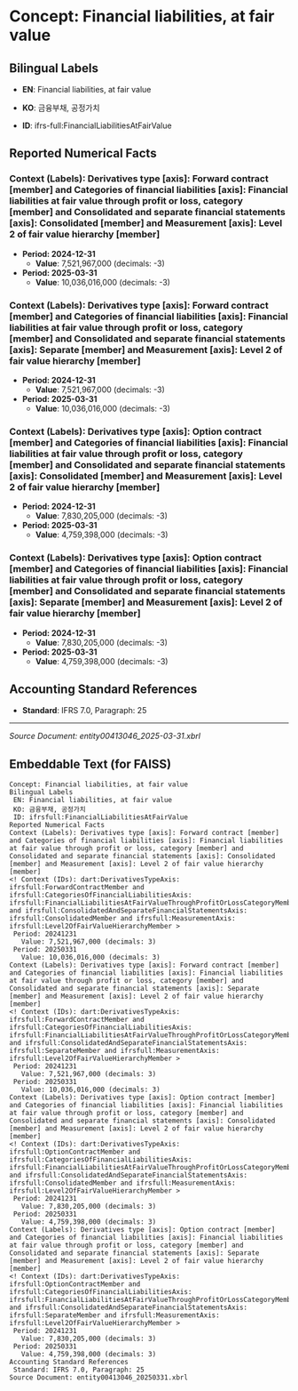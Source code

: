 # Concept: Financial liabilities, at fair value

## Bilingual Labels
- **EN**: Financial liabilities, at fair value
- **KO**: 금융부채, 공정가치

- **ID**: ifrs-full:FinancialLiabilitiesAtFairValue

## Reported Numerical Facts

### **Context (Labels): Derivatives type [axis]: Forward contract [member] and Categories of financial liabilities [axis]: Financial liabilities at fair value through profit or loss, category [member] and Consolidated and separate financial statements [axis]: Consolidated [member] and Measurement [axis]: Level 2 of fair value hierarchy [member]**
<!-- Context (IDs): dart:DerivativesTypeAxis: ifrs-full:ForwardContractMember and ifrs-full:CategoriesOfFinancialLiabilitiesAxis: ifrs-full:FinancialLiabilitiesAtFairValueThroughProfitOrLossCategoryMember and ifrs-full:ConsolidatedAndSeparateFinancialStatementsAxis: ifrs-full:ConsolidatedMember and ifrs-full:MeasurementAxis: ifrs-full:Level2OfFairValueHierarchyMember -->
- **Period: 2024-12-31**
  - **Value**: 7,521,967,000 (decimals: -3)
- **Period: 2025-03-31**
  - **Value**: 10,036,016,000 (decimals: -3)

### **Context (Labels): Derivatives type [axis]: Forward contract [member] and Categories of financial liabilities [axis]: Financial liabilities at fair value through profit or loss, category [member] and Consolidated and separate financial statements [axis]: Separate [member] and Measurement [axis]: Level 2 of fair value hierarchy [member]**
<!-- Context (IDs): dart:DerivativesTypeAxis: ifrs-full:ForwardContractMember and ifrs-full:CategoriesOfFinancialLiabilitiesAxis: ifrs-full:FinancialLiabilitiesAtFairValueThroughProfitOrLossCategoryMember and ifrs-full:ConsolidatedAndSeparateFinancialStatementsAxis: ifrs-full:SeparateMember and ifrs-full:MeasurementAxis: ifrs-full:Level2OfFairValueHierarchyMember -->
- **Period: 2024-12-31**
  - **Value**: 7,521,967,000 (decimals: -3)
- **Period: 2025-03-31**
  - **Value**: 10,036,016,000 (decimals: -3)

### **Context (Labels): Derivatives type [axis]: Option contract [member] and Categories of financial liabilities [axis]: Financial liabilities at fair value through profit or loss, category [member] and Consolidated and separate financial statements [axis]: Consolidated [member] and Measurement [axis]: Level 2 of fair value hierarchy [member]**
<!-- Context (IDs): dart:DerivativesTypeAxis: ifrs-full:OptionContractMember and ifrs-full:CategoriesOfFinancialLiabilitiesAxis: ifrs-full:FinancialLiabilitiesAtFairValueThroughProfitOrLossCategoryMember and ifrs-full:ConsolidatedAndSeparateFinancialStatementsAxis: ifrs-full:ConsolidatedMember and ifrs-full:MeasurementAxis: ifrs-full:Level2OfFairValueHierarchyMember -->
- **Period: 2024-12-31**
  - **Value**: 7,830,205,000 (decimals: -3)
- **Period: 2025-03-31**
  - **Value**: 4,759,398,000 (decimals: -3)

### **Context (Labels): Derivatives type [axis]: Option contract [member] and Categories of financial liabilities [axis]: Financial liabilities at fair value through profit or loss, category [member] and Consolidated and separate financial statements [axis]: Separate [member] and Measurement [axis]: Level 2 of fair value hierarchy [member]**
<!-- Context (IDs): dart:DerivativesTypeAxis: ifrs-full:OptionContractMember and ifrs-full:CategoriesOfFinancialLiabilitiesAxis: ifrs-full:FinancialLiabilitiesAtFairValueThroughProfitOrLossCategoryMember and ifrs-full:ConsolidatedAndSeparateFinancialStatementsAxis: ifrs-full:SeparateMember and ifrs-full:MeasurementAxis: ifrs-full:Level2OfFairValueHierarchyMember -->
- **Period: 2024-12-31**
  - **Value**: 7,830,205,000 (decimals: -3)
- **Period: 2025-03-31**
  - **Value**: 4,759,398,000 (decimals: -3)

## Accounting Standard References
- **Standard**: IFRS 7.0, Paragraph: 25

---
*Source Document: entity00413046_2025-03-31.xbrl*
## Embeddable Text (for FAISS)
```text
Concept: Financial liabilities, at fair value
Bilingual Labels
 EN: Financial liabilities, at fair value
 KO: 금융부채, 공정가치
 ID: ifrsfull:FinancialLiabilitiesAtFairValue
Reported Numerical Facts
Context (Labels): Derivatives type [axis]: Forward contract [member] and Categories of financial liabilities [axis]: Financial liabilities at fair value through profit or loss, category [member] and Consolidated and separate financial statements [axis]: Consolidated [member] and Measurement [axis]: Level 2 of fair value hierarchy [member]
<! Context (IDs): dart:DerivativesTypeAxis: ifrsfull:ForwardContractMember and ifrsfull:CategoriesOfFinancialLiabilitiesAxis: ifrsfull:FinancialLiabilitiesAtFairValueThroughProfitOrLossCategoryMember and ifrsfull:ConsolidatedAndSeparateFinancialStatementsAxis: ifrsfull:ConsolidatedMember and ifrsfull:MeasurementAxis: ifrsfull:Level2OfFairValueHierarchyMember >
 Period: 20241231
   Value: 7,521,967,000 (decimals: 3)
 Period: 20250331
   Value: 10,036,016,000 (decimals: 3)
Context (Labels): Derivatives type [axis]: Forward contract [member] and Categories of financial liabilities [axis]: Financial liabilities at fair value through profit or loss, category [member] and Consolidated and separate financial statements [axis]: Separate [member] and Measurement [axis]: Level 2 of fair value hierarchy [member]
<! Context (IDs): dart:DerivativesTypeAxis: ifrsfull:ForwardContractMember and ifrsfull:CategoriesOfFinancialLiabilitiesAxis: ifrsfull:FinancialLiabilitiesAtFairValueThroughProfitOrLossCategoryMember and ifrsfull:ConsolidatedAndSeparateFinancialStatementsAxis: ifrsfull:SeparateMember and ifrsfull:MeasurementAxis: ifrsfull:Level2OfFairValueHierarchyMember >
 Period: 20241231
   Value: 7,521,967,000 (decimals: 3)
 Period: 20250331
   Value: 10,036,016,000 (decimals: 3)
Context (Labels): Derivatives type [axis]: Option contract [member] and Categories of financial liabilities [axis]: Financial liabilities at fair value through profit or loss, category [member] and Consolidated and separate financial statements [axis]: Consolidated [member] and Measurement [axis]: Level 2 of fair value hierarchy [member]
<! Context (IDs): dart:DerivativesTypeAxis: ifrsfull:OptionContractMember and ifrsfull:CategoriesOfFinancialLiabilitiesAxis: ifrsfull:FinancialLiabilitiesAtFairValueThroughProfitOrLossCategoryMember and ifrsfull:ConsolidatedAndSeparateFinancialStatementsAxis: ifrsfull:ConsolidatedMember and ifrsfull:MeasurementAxis: ifrsfull:Level2OfFairValueHierarchyMember >
 Period: 20241231
   Value: 7,830,205,000 (decimals: 3)
 Period: 20250331
   Value: 4,759,398,000 (decimals: 3)
Context (Labels): Derivatives type [axis]: Option contract [member] and Categories of financial liabilities [axis]: Financial liabilities at fair value through profit or loss, category [member] and Consolidated and separate financial statements [axis]: Separate [member] and Measurement [axis]: Level 2 of fair value hierarchy [member]
<! Context (IDs): dart:DerivativesTypeAxis: ifrsfull:OptionContractMember and ifrsfull:CategoriesOfFinancialLiabilitiesAxis: ifrsfull:FinancialLiabilitiesAtFairValueThroughProfitOrLossCategoryMember and ifrsfull:ConsolidatedAndSeparateFinancialStatementsAxis: ifrsfull:SeparateMember and ifrsfull:MeasurementAxis: ifrsfull:Level2OfFairValueHierarchyMember >
 Period: 20241231
   Value: 7,830,205,000 (decimals: 3)
 Period: 20250331
   Value: 4,759,398,000 (decimals: 3)
Accounting Standard References
 Standard: IFRS 7.0, Paragraph: 25
Source Document: entity00413046_20250331.xbrl
```